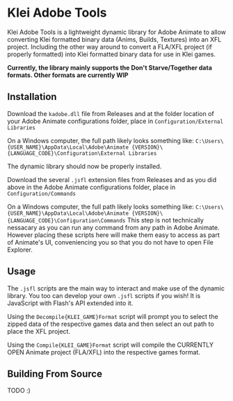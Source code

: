 # Klei Adobe Tools

Klei Adobe Tools is a lightweight dynamic library for Adobe Animate to allow converting Klei formatted binary data (Anims, Builds, Textures) into an XFL project. Including the other way around to convert a FLA/XFL project (if properly formatted) into Klei formatted binary data for use in Klei games.

**Currently, the library mainly supports the Don't Starve/Together data formats. Other formats are currently WIP**

## Installation

Download the `kadobe.dll` file from Releases and at the folder location of your Adobe Animate configurations folder, place in `Configuration/External Libraries`

On a Windows computer, the full path likely looks something like:
```C:\Users\{USER_NAME}\AppData\Local\Adobe\Animate {VERSION}\{LANGUAGE_CODE}\Configuration\External Libraries```

The dynamic library should now be properly installed.

Download the several `.jsfl` extension files from Releases and as you did above in the Adobe Animate configurations folder, place in `Configuration/Commands`

On a Windows computer, the full path likely looks something like:
```C:\Users\{USER_NAME}\AppData\Local\Adobe\Animate {VERSION}\{LANGUAGE_CODE}\Configuration\Commands```
This step is not technically nessacary as you can run any command from any path in Adobe Animate. However placing these scripts here will make them easy to access as part of Animate's UI, conveniencing you so that you do not have to open File Explorer.

## Usage

The `.jsfl` scripts are the main way to interact and make use of the dynamic library. You too can develop your own `.jsfl` scripts if you wish! It is JavaScript with Flash's API extended into it.

Using the `Decompile{KLEI_GAME}Format` script will prompt you to select the zipped data of the respective games data and then select an out path to place the XFL project.

Using the `Compile{KLEI_GAME}Format` script will compile the CURRENTLY OPEN Animate project (FLA/XFL) into the respective games format.

## Building From Source

TODO :)
